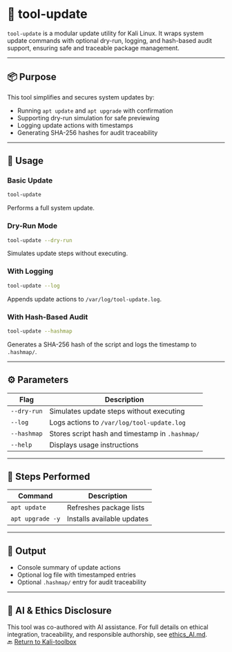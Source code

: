 # 🔄 tool-update

`tool-update` is a modular update utility for Kali Linux. It wraps system update commands with optional dry-run, logging, and hash-based audit support, ensuring safe and traceable package management.

---

## 📦 Purpose

This tool simplifies and secures system updates by:

- Running `apt update` and `apt upgrade` with confirmation
- Supporting dry-run simulation for safe previewing
- Logging update actions with timestamps
- Generating SHA-256 hashes for audit traceability

---

## 🚀 Usage

### Basic Update
```bash
tool-update
```
Performs a full system update.

### Dry-Run Mode
```bash
tool-update --dry-run
```
Simulates update steps without executing.

### With Logging
```bash
tool-update --log
```
Appends update actions to `/var/log/tool-update.log`.

### With Hash-Based Audit
```bash
tool-update --hashmap
```
Generates a SHA-256 hash of the script and logs the timestamp to `.hashmap/`.

---

## ⚙️ Parameters

| Flag         | Description                                      |
|--------------|--------------------------------------------------|
| `--dry-run`  | Simulates update steps without executing         |
| `--log`      | Logs actions to `/var/log/tool-update.log`       |
| `--hashmap`  | Stores script hash and timestamp in `.hashmap/`  |
| `--help`     | Displays usage instructions                      |

---

## 🔧 Steps Performed

| Command             | Description                        |
|---------------------|------------------------------------|
| `apt update`        | Refreshes package lists            |
| `apt upgrade -y`    | Installs available updates         |

---

## 📁 Output

- Console summary of update actions
- Optional log file with timestamped entries
- Optional `.hashmap/` entry for audit traceability

---

## 🤖 AI & Ethics Disclosure  

This tool was co-authored with AI assistance. For full details on ethical integration, traceability, and responsible authorship, see [ethics_AI.md]([https://mark-a-hamilton.github.io/main/ethics_AI.md](https://github.com/Mark-a-Hamilton/Mark-a-Hamilton.github.io/blob/main/ethics_AI.md)).  
🔙 [Return to Kali-toolbox](https://github.com/Mark-a-Hamilton/kali-toolbox)


